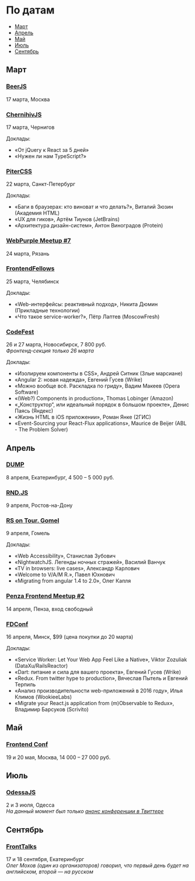 # По датам

- [Март](#Март)
- [Апрель](#Апрель)
- [Май](#Май)
- [Июль](#Июль)
- [Сентябрь](#Сентябрь)

## Март

### [BeerJS](http://www.meetup.com/BeerJS-Moscow/)

17 марта, Москва

### [ChernihivJS](http://www.meetup.com/chernihivjs/events/229153941/)

17 марта, Чернигов

Доклады:

- «От jQuery к React за 5 дней»
- «Нужен ли нам TypeScript?»

### [PiterCSS](https://pitercss.timepad.ru/event/298243/)

22 марта, Санкт-Петербург

Доклады:

- «Баги в браузерах: кто виноват и что делать?», Виталий Зюзин (Академия HTML)
- «UX для гиков», Артём Тиунов (JetBrains)
- «Архитектура дизайн-систем», Антон Виноградов (Protein)

### [WebPurple Meetup #7](https://vk.com/webpurple_meetup7)

24 марта, Рязань

### [FrontendFellows](https://frontendfellows.timepad.ru/event/284979/)

25 марта, Челябинск

Доклады:

- «Web-интерфейсы: реактивный подход», Никита Дюмин (Прикладные технологии)
- «Что такое service-worker?», Пётр Лаптев (MoscowFresh)

### [CodeFest](http://2016.codefest.ru/)

26 и 27 марта, Новосибирск, 7 800 руб.  
*Фронтенд-секция только 26 марта*

Доклады: 

- «Изолируем компоненты в CSS», Андрей Ситник (Злые марсиане)
- «Angular 2: новая надежда», Евгений Гусев (Wrike)
- «Можно вообще всё. Раскладка по гриду», Вадим Макеев (Opera Software)
- «(Web?) Components in production», Thomas Lobinger (Amazon)
- «„Конструктор“, или идеальный порядок в большом проекте», Денис Паясь (Яндекс)
- «Жизнь HTML в iOS приложении», Роман Янке (2ГИС)
- «Event-Sourcing your React-Flux applications», Maurice de Beijer (ABL - The Problem Solver)

## Апрель

### [DUMP](http://dump-conf.ru/)

8 апреля, Екатеринбург, 4 500 – 5 000 руб.

### [RND.JS](https://vk.com/rndjs)

9 апреля, Ростов-на-Дону

### [RS on Tour. Gomel](http://gomel.rollingscopes.com/)

9 апреля, Гомель

Доклады:

- «Web Accessibility», Станислав Зубович
- «NightwatchJS. Легенды ночных стражей», Василий Ванчук
- «TV in browsers: live cases», Александр Карлович
- «Welcome to V/A/M R.», Павел Юхнович
- «Migrating from angular 1.4 to 2.0», Олег Капля

### [Penza Frontend Meetup #2](https://vk.com/pfm_2)

14 апреля, Пенза, вход свободный

### [FDConf](http://fdconf.by/)

16 апреля, Минск, $99 (цена покупки до 20 марта)

Доклады:

- «Service Worker: Let Your Web App Feel Like a Native», Viktor Zozuliak (DataXu/RailsReactor)
- «Dart: питание и сила для вашего проекта», Евгений Гусев (Wrike)
- «Redux. From twitter hype to production», Вячеслав Пытель и Евгений Терпиль
- «Анализ производительности web-приложений в 2016 году», Илья Климов (WookieeLabs)
- «Migrate your React.js application from (m)Observable to Redux​», Владимир Барсуков (​Scrivito)

## Май

### [Frontend Conf](http://frontendconf.ru/)

19 и 20 мая, Москва, 14 000 – 27 000 руб.

## Июль

### [OdessaJS](http://odessajs.org/)

2 и 3 июля, Одесса  
*На данный момент был только [анонс конференции в Твиттере](https://twitter.com/OdessaJS/status/706957901395415040)*

## Сентябрь

### [FrontTalks](http://lanyrd.com/2016/fronttalks2016/)

17 и 18 сентября, Екатеринбург  
*Олег Мохов (один из организаторов) говорил, что первый день будет на английском, второй — на русском*